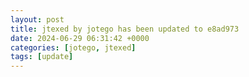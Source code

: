 ```yaml
---
layout: post
title: jtexed by jotego has been updated to e8ad973
date: 2024-06-29 06:31:42 +0000
categories: [jotego, jtexed]
tags: [update]
---
```



